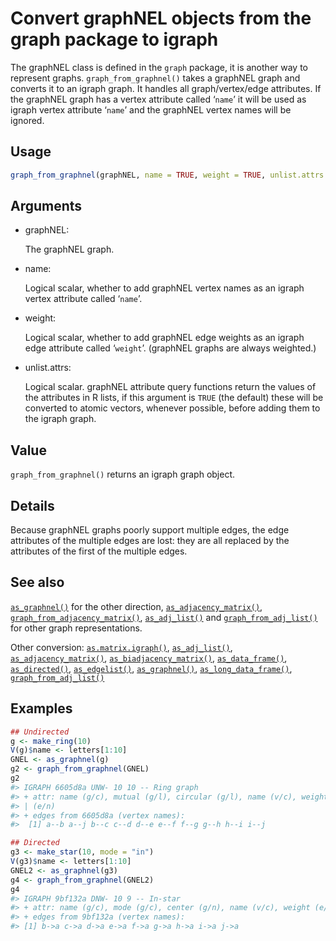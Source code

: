 # Convert graphNEL objects from the graph package to igraph

The graphNEL class is defined in the `graph` package, it is another way
to represent graphs. `graph_from_graphnel()` takes a graphNEL graph and
converts it to an igraph graph. It handles all graph/vertex/edge
attributes. If the graphNEL graph has a vertex attribute called ‘`name`’
it will be used as igraph vertex attribute ‘`name`’ and the graphNEL
vertex names will be ignored.

## Usage

``` r
graph_from_graphnel(graphNEL, name = TRUE, weight = TRUE, unlist.attrs = TRUE)
```

## Arguments

- graphNEL:

  The graphNEL graph.

- name:

  Logical scalar, whether to add graphNEL vertex names as an igraph
  vertex attribute called ‘`name`’.

- weight:

  Logical scalar, whether to add graphNEL edge weights as an igraph edge
  attribute called ‘`weight`’. (graphNEL graphs are always weighted.)

- unlist.attrs:

  Logical scalar. graphNEL attribute query functions return the values
  of the attributes in R lists, if this argument is `TRUE` (the default)
  these will be converted to atomic vectors, whenever possible, before
  adding them to the igraph graph.

## Value

`graph_from_graphnel()` returns an igraph graph object.

## Details

Because graphNEL graphs poorly support multiple edges, the edge
attributes of the multiple edges are lost: they are all replaced by the
attributes of the first of the multiple edges.

## See also

[`as_graphnel()`](https://r.igraph.org/reference/as_graphnel.md) for the
other direction,
[`as_adjacency_matrix()`](https://r.igraph.org/reference/as_adjacency_matrix.md),
[`graph_from_adjacency_matrix()`](https://r.igraph.org/reference/graph_from_adjacency_matrix.md),
[`as_adj_list()`](https://r.igraph.org/reference/as_adj_list.md) and
[`graph_from_adj_list()`](https://r.igraph.org/reference/graph_from_adj_list.md)
for other graph representations.

Other conversion:
[`as.matrix.igraph()`](https://r.igraph.org/reference/as.matrix.igraph.md),
[`as_adj_list()`](https://r.igraph.org/reference/as_adj_list.md),
[`as_adjacency_matrix()`](https://r.igraph.org/reference/as_adjacency_matrix.md),
[`as_biadjacency_matrix()`](https://r.igraph.org/reference/as_biadjacency_matrix.md),
[`as_data_frame()`](https://r.igraph.org/reference/graph_from_data_frame.md),
[`as_directed()`](https://r.igraph.org/reference/as_directed.md),
[`as_edgelist()`](https://r.igraph.org/reference/as_edgelist.md),
[`as_graphnel()`](https://r.igraph.org/reference/as_graphnel.md),
[`as_long_data_frame()`](https://r.igraph.org/reference/as_long_data_frame.md),
[`graph_from_adj_list()`](https://r.igraph.org/reference/graph_from_adj_list.md)

## Examples

``` r
## Undirected
g <- make_ring(10)
V(g)$name <- letters[1:10]
GNEL <- as_graphnel(g)
g2 <- graph_from_graphnel(GNEL)
g2
#> IGRAPH 6605d8a UNW- 10 10 -- Ring graph
#> + attr: name (g/c), mutual (g/l), circular (g/l), name (v/c), weight
#> | (e/n)
#> + edges from 6605d8a (vertex names):
#>  [1] a--b a--j b--c c--d d--e e--f f--g g--h h--i i--j

## Directed
g3 <- make_star(10, mode = "in")
V(g3)$name <- letters[1:10]
GNEL2 <- as_graphnel(g3)
g4 <- graph_from_graphnel(GNEL2)
g4
#> IGRAPH 9bf132a DNW- 10 9 -- In-star
#> + attr: name (g/c), mode (g/c), center (g/n), name (v/c), weight (e/n)
#> + edges from 9bf132a (vertex names):
#> [1] b->a c->a d->a e->a f->a g->a h->a i->a j->a
```

